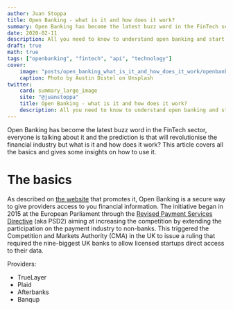 ```yaml
---
author: Juan Stoppa
title: Open Banking - what is it and how does it work?
summary: Open Banking has become the latest buzz word in the FinTech sector, everyone is talking about it and the prediction is that will revolutionise the financial industry but what is it and how does it work?
date: 2020-02-11
description: All you need to know to understand open banking and start using it.
draft: true
math: true
tags: ["openbanking", "fintech", "api", "technology"]
cover:
    image: "posts/open_banking_what_is_it_and_how_does_it_work/openbanking.jpg"
    caption: Photo by Austin Distel on Unsplash
twitter:
    card: summary_large_image
    site: "@juanstoppa"
    title: Open Banking - what is it and how does it work?
    description: All you need to know to understand open banking and start using it
---
```


Open Banking has become the latest buzz word in the FinTech sector, everyone is talking about it and the prediction is that will revolutionise the financial industry but what is it and how does it work? This article covers all the basics and gives some insights on how to use it. 

# The basics 

As described on [the website](https://www.openbanking.org.uk/customers/what-is-open-banking/) that promotes it, Open Banking is a secure way to give providers access to you financial information. The initiative began in 2015 at the European Parliament through the [Revised Payment Services Directive](https://en.wikipedia.org/wiki/Payment_Services_Directive) (aka PSD2) aiming at increasing the competition by extending the participation on the payment industry to non-banks. This triggered the Competition and Markets Authority (CMA) in the UK to issue a ruling that required the nine-biggest UK banks to allow licensed startups direct access to their data.

Providers:
- TrueLayer
- Plaid
- Afterbanks
- Banqup

